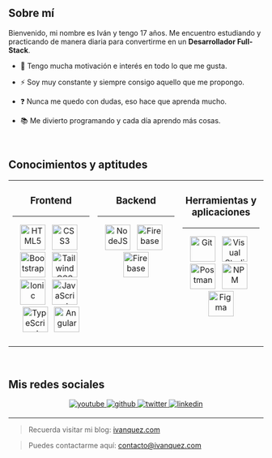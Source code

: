 ## Sobre mí
  

Bienvenido, mi nombre es Iván y tengo 17 años. Me encuentro estudiando y practicando de manera diaria para convertirme en un <b>Desarrollador Full-Stack</b>.
  

- 🚀 Tengo mucha motivación e interés en todo lo que me gusta.  
  

- ⚡  Soy muy constante y siempre consigo aquello que me propongo.  
  

- ❓ Nunca me quedo con dudas, eso hace que aprenda mucho.  
  

- 📚 Me divierto programando y cada día aprendo más cosas.    

<br>

## Conocimientos y aptitudes 
<table><tr><td valign="top" width="33%">

### <p align="center">Frontend</p>
<hr>
<div align="center">  
<img src="https://i.ibb.co/37kk4T4/html.png" alt="HTML5" height="50" /> 
&nbsp
<img src="https://i.ibb.co/sQMsdhm/css.png" alt="CSS3" height="50" /> 
&nbsp
<img src="https://i.ibb.co/nk5Fqhx/boots.png" alt="Bootstrap" height="50" /> 
&nbsp
<img src="https://i.ibb.co/689x7Gg/tail.png" alt="Tailwind CSS" height="50" /> 
&nbsp
<img src="https://i.ibb.co/D1HnTpT/ionic.png" alt="Ionic" height="50" /> &nbsp
<img src="https://profilinator.rishav.dev/skills-assets/javascript-original.svg" alt="JavaScript" height="50" />  
&nbsp
<img src="https://profilinator.rishav.dev/skills-assets/typescript-original.svg" alt="TypeScript" height="50" />  
&nbsp
<img src="https://i.ibb.co/By6SyvS/angu.png" alt="Angular" height="50" />
</div>
<br>
</td><td valign="top" width="33%">

### <p align="center">Backend</p>
<hr>
<div align="center">  
<img src="https://i.ibb.co/FwGJmtP/node.png" alt="NodeJS" height="50" />  
&nbsp
<img src="https://i.ibb.co/CJN626Z/firebase.png" alt="Firebase" height="50" />  
&nbsp
<img src="https://i.ibb.co/8z55tSs/mysql.png" alt="Firebase" height="50" /> 
</div>
</td><td valign="top" width="33%">



### <p align="center">Herramientas y aplicaciones</p>
<hr>
<div align="center">  
<img src="https://i.ibb.co/LC26VPV/git.png" alt="Git" height="50" />  
&nbsp
<img src="https://i.ibb.co/XFk8xY4/visual.png" alt="Visual Studio Code" height="50" />  
&nbsp
<img src="https://i.ibb.co/wQJbZHp/post.png" alt="Postman" height="50" /> 
&nbsp
<img src="https://i.ibb.co/VLRbFpG/npm.png" alt="NPM" height="50" />
&nbsp
<img src="https://i.ibb.co/0ydJQTv/figma.png" alt="Figma" height="50" />
</div>
<br>
</td></tr></table>  

<br/>  


## Mis redes sociales
<div align="center">
<a href="https://www.youtube.com/ivanquez" target="_blank">
<img src=https://img.shields.io/badge/youtube-red.svg?&style=for-the-badge&logo=youtube&logoColor=white alt=youtube style="margin-bottom: 5px;" />
</a>
<a href="https://github.com/ivanquez" target="_blank">
<img src=https://img.shields.io/badge/github-%2324292e.svg?&style=for-the-badge&logo=github&logoColor=white alt=github style="margin-bottom: 5px;" />
</a>
<a href="https://twitter.com/ivanquez_" target="_blank">
<img src=https://img.shields.io/badge/twitter-%2300acee.svg?&style=for-the-badge&logo=twitter&logoColor=white alt=twitter style="margin-bottom: 5px;" />
</a>
<a href="https://linkedin.com/in/ivan-luque-es" target="_blank">
<img src=https://img.shields.io/badge/linkedin-%231E77B5.svg?&style=for-the-badge&logo=linkedin&logoColor=white alt=linkedin style="margin-bottom: 5px;" />
</a> 
</div>   

<hr>  

> Recuerda visitar mi blog: <a href="https://profilinator.rishav.dev/" target="_blank">ivanquez.com</a>

> Puedes contactarme aquí: <a href="mailto:contacto@ivanquez.com?subject=Contacto directo" target="_blank">contacto@ivanquez.com</a>
